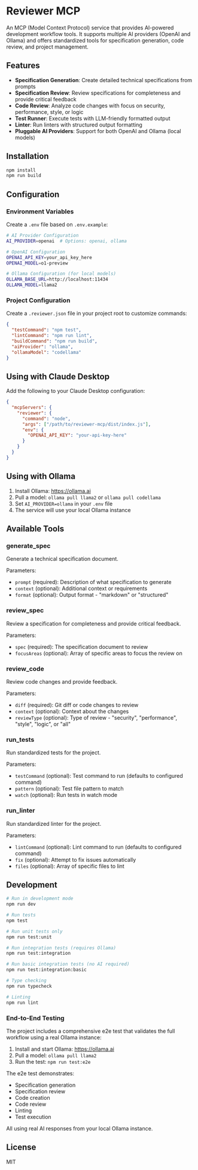 # Reviewer MCP

An MCP (Model Context Protocol) service that provides AI-powered development workflow tools. It supports multiple AI providers (OpenAI and Ollama) and offers standardized tools for specification generation, code review, and project management.

## Features

- **Specification Generation**: Create detailed technical specifications from prompts
- **Specification Review**: Review specifications for completeness and provide critical feedback  
- **Code Review**: Analyze code changes with focus on security, performance, style, or logic
- **Test Runner**: Execute tests with LLM-friendly formatted output
- **Linter**: Run linters with structured output formatting
- **Pluggable AI Providers**: Support for both OpenAI and Ollama (local models)

## Installation

```bash
npm install
npm run build
```

## Configuration

### Environment Variables

Create a `.env` file based on `.env.example`:

```bash
# AI Provider Configuration
AI_PROVIDER=openai  # Options: openai, ollama

# OpenAI Configuration
OPENAI_API_KEY=your_api_key_here
OPENAI_MODEL=o1-preview

# Ollama Configuration (for local models)
OLLAMA_BASE_URL=http://localhost:11434
OLLAMA_MODEL=llama2
```

### Project Configuration

Create a `.reviewer.json` file in your project root to customize commands:

```json
{
  "testCommand": "npm test",
  "lintCommand": "npm run lint",
  "buildCommand": "npm run build",
  "aiProvider": "ollama",
  "ollamaModel": "codellama"
}
```

## Using with Claude Desktop

Add the following to your Claude Desktop configuration:

```json
{
  "mcpServers": {
    "reviewer": {
      "command": "node",
      "args": ["/path/to/reviewer-mcp/dist/index.js"],
      "env": {
        "OPENAI_API_KEY": "your-api-key-here"
      }
    }
  }
}
```

## Using with Ollama

1. Install Ollama: https://ollama.ai
2. Pull a model: `ollama pull llama2` or `ollama pull codellama`
3. Set `AI_PROVIDER=ollama` in your `.env` file
4. The service will use your local Ollama instance

## Available Tools

### generate_spec
Generate a technical specification document.

Parameters:
- `prompt` (required): Description of what specification to generate
- `context` (optional): Additional context or requirements
- `format` (optional): Output format - "markdown" or "structured"

### review_spec
Review a specification for completeness and provide critical feedback.

Parameters:
- `spec` (required): The specification document to review
- `focusAreas` (optional): Array of specific areas to focus the review on

### review_code
Review code changes and provide feedback.

Parameters:
- `diff` (required): Git diff or code changes to review
- `context` (optional): Context about the changes
- `reviewType` (optional): Type of review - "security", "performance", "style", "logic", or "all"

### run_tests
Run standardized tests for the project.

Parameters:
- `testCommand` (optional): Test command to run (defaults to configured command)
- `pattern` (optional): Test file pattern to match
- `watch` (optional): Run tests in watch mode

### run_linter
Run standardized linter for the project.

Parameters:
- `lintCommand` (optional): Lint command to run (defaults to configured command)
- `fix` (optional): Attempt to fix issues automatically
- `files` (optional): Array of specific files to lint

## Development

```bash
# Run in development mode
npm run dev

# Run tests
npm test

# Run unit tests only
npm run test:unit

# Run integration tests (requires Ollama)
npm run test:integration

# Run basic integration tests (no AI required)
npm run test:integration:basic

# Type checking
npm run typecheck

# Linting
npm run lint
```

### End-to-End Testing

The project includes a comprehensive e2e test that validates the full workflow using a real Ollama instance:

1. Install and start Ollama: https://ollama.ai
2. Pull a model: `ollama pull llama2`
3. Run the test: `npm run test:e2e`

The e2e test demonstrates:
- Specification generation
- Specification review
- Code creation
- Code review
- Linting
- Test execution

All using real AI responses from your local Ollama instance.

## License

MIT